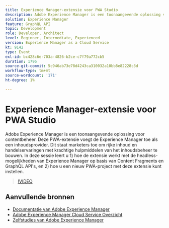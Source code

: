 ```yaml
---
title: Experience Manager-extensie voor PWA Studio
description: Adobe Experience Manager is een toonaangevende oplossing voor contentbeheer. Deze PWA-extensie voegt de Experience Manager toe als een inhoudsprovider. Dit staat marketers toe om rijke inhoud en handelservaringen met krachtige hulpmiddelen van het inhoudsbeheer te bouwen. In deze sessie leert u 1) hoe de extensie werkt met de headless-mogelijkheden van Experience Manager op basis van Content Fragments en GraphQL API's, en 2) hoe u een nieuw PWA-project met deze extensie kunt instellen.
solution: Experience Manager
feature: GraphQL API
topic: Development
role: Developer, Architect
level: Beginner, Intermediate, Experienced
version: Experience Manager as a Cloud Service
kt: 9142
type: Event
exl-id: bc428c6e-703a-4826-b2ce-c7f79a772cb5
duration: 1796
source-git-commit: 5c946ab73e78d4243ca310032a10bb8e82228c3d
workflow-type: tm+mt
source-wordcount: '171'
ht-degree: 1%

---
```


# Experience Manager-extensie voor PWA Studio

Adobe Experience Manager is een toonaangevende oplossing voor contentbeheer. Deze PWA-extensie voegt de Experience Manager toe als een inhoudsprovider. Dit staat marketers toe om rijke inhoud en handelservaringen met krachtige hulpmiddelen van het inhoudsbeheer te bouwen. In deze sessie leert u 1) hoe de extensie werkt met de headless-mogelijkheden van Experience Manager op basis van Content Fragments en GraphQL API&#39;s, en 2) hoe u een nieuw PWA-project met deze extensie kunt instellen.

>[!VIDEO](https://video.tv.adobe.com/v/337581/?quality=12&learn=on&hidetitle=true)

## Aanvullende bronnen

- [ Documentatie van Adobe Experience Manager ](https://experienceleague.adobe.com/docs/experience-manager-cloud-service.html)
- [ Adobe Experience Manager Cloud Service Overzicht ](https://experienceleague.adobe.com/docs/experience-manager-cloud-service/overview/home.html)
- [ Zelfstudies van Adobe Experience Manager ](https://experienceleague.adobe.com/docs/experience-manager-tutorials.html)
